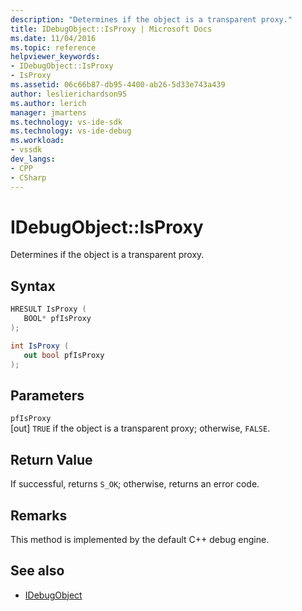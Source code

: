 ```yaml
---
description: "Determines if the object is a transparent proxy."
title: IDebugObject::IsProxy | Microsoft Docs
ms.date: 11/04/2016
ms.topic: reference
helpviewer_keywords:
- IDebugObject::IsProxy
- IsProxy
ms.assetid: 06c66b87-db95-4400-ab26-5d33e743a439
author: leslierichardson95
ms.author: lerich
manager: jmartens
ms.technology: vs-ide-sdk
ms.technology: vs-ide-debug
ms.workload:
- vssdk
dev_langs:
- CPP
- CSharp
---
```

# IDebugObject::IsProxy
Determines if the object is a transparent proxy.

## Syntax

```cpp
HRESULT IsProxy (
   BOOL* pfIsProxy
);
```

```csharp
int IsProxy (
   out bool pfIsProxy
);
```

## Parameters
`pfIsProxy`\
[out] `TRUE` if the object is a transparent proxy; otherwise, `FALSE`.

## Return Value
 If successful, returns `S_OK`; otherwise, returns an error code.

## Remarks
 This method is implemented by the default C++ debug engine.

## See also
- [IDebugObject](../../../extensibility/debugger/reference/idebugobject.md)
